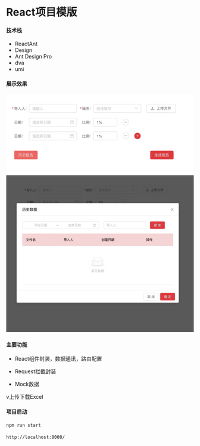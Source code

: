 
# React项目模版

#### 技术栈

- ReactAnt
- Design
- Ant Design Pro
- dva
- umi

#### 展示效果

![Image text](https://github.com/zhangyuanliang/react-demo/blob/master/printscreen/1.jpg)
![Image text](https://github.com/zhangyuanliang/react-demo/blob/master/printscreen/2.jpg)

#### 主要功能

- React组件封装，数据通讯，路由配置

- Request拦截封装

- Mock数据

v上传下载Excel

#### 项目启动

```
npm run start

http://localhost:8000/

```
